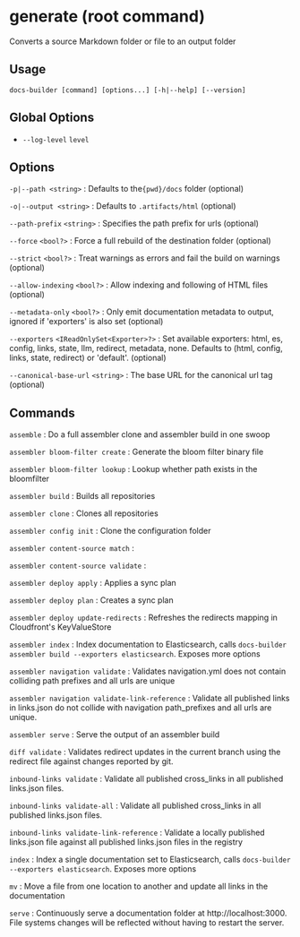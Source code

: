 # generate (root command)

Converts a source Markdown folder or file to an output folder

## Usage

```
docs-builder [command] [options...] [-h|--help] [--version]
```

## Global Options

- `--log-level` `level`

## Options

`-p|--path <string>`
:   Defaults to the`{pwd}/docs` folder (optional)

`-o|--output <string>`
:   Defaults to `.artifacts/html` (optional)

`--path-prefix` `<string>`
:   Specifies the path prefix for urls (optional)

`--force` `<bool?>`
:   Force a full rebuild of the destination folder (optional)

`--strict` `<bool?>`
:   Treat warnings as errors and fail the build on warnings (optional)

`--allow-indexing` `<bool?>`
:   Allow indexing and following of HTML files (optional)

`--metadata-only` `<bool?>`
:   Only emit documentation metadata to output, ignored if 'exporters' is also set (optional)

`--exporters` `<IReadOnlySet<Exporter>?>`
:   Set available exporters:   html, es, config, links, state, llm, redirect, metadata, none. Defaults to (html, config, links, state, redirect) or 'default'. (optional)

`--canonical-base-url` `<string>`
:   The base URL for the canonical url tag (optional)

## Commands

`assemble`
:   Do a full assembler clone and assembler build in one swoop

`assembler bloom-filter create`
:   Generate the bloom filter binary file

`assembler bloom-filter lookup`
:   Lookup whether path exists in the bloomfilter

`assembler build`
:   Builds all repositories

`assembler clone`
:   Clones all repositories

`assembler config init`
:   Clone the configuration folder

`assembler content-source match`
:

`assembler content-source validate`
:

`assembler deploy apply`
:   Applies a sync plan

`assembler deploy plan`
:   Creates a sync plan

`assembler deploy update-redirects`
:   Refreshes the redirects mapping in Cloudfront's KeyValueStore

`assembler index`
:   Index documentation to Elasticsearch, calls `docs-builder assembler build --exporters elasticsearch`. Exposes more options

`assembler navigation validate`
:   Validates navigation.yml does not contain colliding path prefixes and all urls are unique

`assembler navigation validate-link-reference`
:   Validate all published links in links.json do not collide with navigation path_prefixes and all urls are unique.

`assembler serve`
:   Serve the output of an assembler build

`diff validate`
:   Validates redirect updates in the current branch using the redirect file against changes reported by git.

`inbound-links validate`
:   Validate all published cross_links in all published links.json files.

`inbound-links validate-all`
:   Validate all published cross_links in all published links.json files.

`inbound-links validate-link-reference`
:   Validate a locally published links.json file against all published links.json files in the registry

`index`
:   Index a single documentation set to Elasticsearch, calls `docs-builder --exporters elasticsearch`. Exposes more options

`mv`
:   Move a file from one location to another and update all links in the documentation

`serve`
:   Continuously serve a documentation folder at http://localhost:3000. File systems changes will be reflected without having to restart the server.
